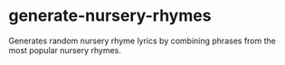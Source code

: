 # generate-nursery-rhymes
Generates random nursery rhyme lyrics by combining phrases from the most popular nursery rhymes.
